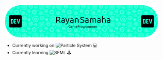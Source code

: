 ![Header](https://github.com/MiTsSsS/MiTsSsS/blob/main/github-header-image.png)

- Currently working on ![Particle System](https://github.com/MiTsSsS/ParticleSystem) :computer: 
- Currently learning ![SFML](https://img.shields.io/badge/SFML-brightgreen?style=for-the-badge&logo=sfml) :joystick: 

<!--
**MiTsSsS/MiTsSsS** is a ✨ _special_ ✨ repository because its `README.md` (this file) appears on your GitHub profile.

Here are some ideas to get you started:

- 🔭 I’m currently working on ...
- 🌱 I’m currently learning ...
- 👯 I’m looking to collaborate on ...
- 🤔 I’m looking for help with ...
- 💬 Ask me about ...
- 📫 How to reach me: ...
- 😄 Pronouns: ...
- ⚡ Fun fact: ...
-->
